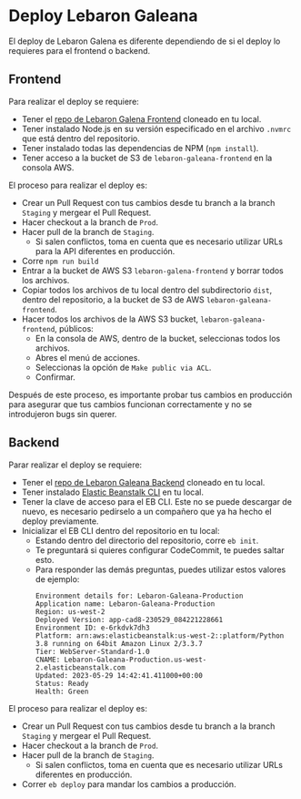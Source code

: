 # Deploy Lebaron Galeana

El deploy de Lebaron Galena es diferente dependiendo de si el deploy lo requieres para el frontend o backend.

## Frontend

Para realizar el deploy se requiere:

- Tener el [repo de Lebaron Galena Frontend](https://github.com/LebaronGaleana/LebaronGaleana) cloneado en tu local.
- Tener instalado Node.js en su versión especificado en el archivo `.nvmrc` que está dentro del repositorio.
- Tener instalado todas las dependencias de NPM (`npm install`).
- Tener acceso a la bucket de S3 de `lebaron-galeana-frontend` en la consola AWS.

El proceso para realizar el deploy es:

- Crear un Pull Request con tus cambios desde tu branch a la branch `Staging` y mergear el Pull Request.
- Hacer checkout a la branch de `Prod`.
- Hacer pull de la branch de `Staging`.
    - Si salen conflictos, toma en cuenta que es necesario utilizar URLs para la API diferentes en producción.
- Corre `npm run build`
- Entrar a la bucket de AWS S3 `lebaron-galena-frontend` y borrar todos los archivos.
- Copiar todos los archivos de tu local dentro del subdirectorio `dist`, dentro del repositorio, a la bucket de S3 de AWS `lebaron-galeana-frontend`.
- Hacer todos los archivos de la AWS S3 bucket, `lebaron-galeana-frontend`, públicos:
    - En la consola de AWS, dentro de la bucket, seleccionas todos los archivos.
    - Abres el menú de acciones.
    - Seleccionas la opción de `Make public via ACL`.
    - Confirmar.

Después de este proceso, es importante probar tus cambios en producción para asegurar que tus cambios funcionan correctamente y no se introdujeron bugs sin querer.

## Backend

Parar realizar el deploy se requiere:

- Tener el [repo de Lebaron Galeana Backend](https://github.com/adrianlebaron/Lebaron-galeana-django-BE) cloneado en tu local.
- Tener instalado [Elastic Beanstalk CLI](https://docs.aws.amazon.com/elasticbeanstalk/latest/dg/eb-cli3-install.html) en tu local.
- Tener la clave de acceso para el EB CLI. Este no se puede descargar de nuevo, es necesario pedírselo a un compañero que ya ha hecho el deploy previamente.
- Inicializar el EB CLI dentro del repositorio en tu local:
    - Estando dentro del directorio del repositorio, corre `eb init`.
    - Te preguntará si quieres configurar CodeCommit, te puedes saltar esto.
    - Para responder las demás preguntas, puedes utilizar estos valores de ejemplo:
        ```
        Environment details for: Lebaron-Galeana-Production
        Application name: Lebaron-Galeana-Production
        Region: us-west-2
        Deployed Version: app-cad8-230529_084221228661
        Environment ID: e-6rkdvk7dh3
        Platform: arn:aws:elasticbeanstalk:us-west-2::platform/Python 3.8 running on 64bit Amazon Linux 2/3.3.7
        Tier: WebServer-Standard-1.0
        CNAME: Lebaron-Galeana-Production.us-west-2.elasticbeanstalk.com
        Updated: 2023-05-29 14:42:41.411000+00:00
        Status: Ready
        Health: Green
        ```

El proceso para realizar el deploy es:

- Crear un Pull Request con tus cambios desde tu branch a la branch `Staging` y mergear el Pull Request.
- Hacer checkout a la branch de `Prod`.
- Hacer pull de la branch de `Staging`.
    - Si salen conflictos, toma en cuenta que es necesario utilizar URLs diferentes en producción.
- Correr `eb deploy` para mandar los cambios a producción.

